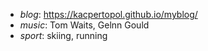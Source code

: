 * *blog*: <https://kacpertopol.github.io/myblog/> 
* *music*: Tom Waits, Gelnn Gould
* *sport*: skiing, running

